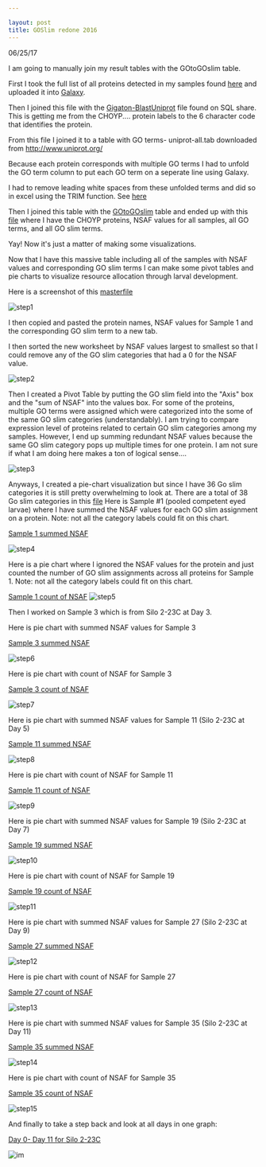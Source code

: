```yaml
---

layout: post
title: GOSlim redone 2016
---
```


06/25/17

I am going to manually join my result tables with the GOtoGOslim table.

First I took the full list of all proteins detected in my samples found [here](https://github.com/RobertsLab/project-pacific.oyster-larvae/blob/master/DDA_2016/completeCHOYPproteins.txt) and uploaded it into [Galaxy](usegalaxy.org).

Then I joined this file with the [Gigaton-BlastUniprot](https://github.com/RobertsLab/project-pacific.oyster-larvae/blob/master/DDA_2016/GO_slim/blastoutputgigaton.txt) file found on SQL share. This is getting me from the CHOYP.... protein labels to the 6 character code that identifies the protein. 

From this file I joined it to a table with GO terms- uniprot-all.tab downloaded from http://www.uniprot.org/

Because each protein corresponds with multiple GO terms I had to unfold the GO term column to put each GO term on a seperate line using Galaxy.

I had to remove leading white spaces from these unfolded terms and did so in excel using the TRIM function. See [here](https://github.com/RobertsLab/project-pacific.oyster-larvae/blob/master/DDA_2016/GO_slim/unfoldedcompletegoterms.tabular)

Then I joined this table with the [GOtoGOslim](https://github.com/RobertsLab/project-pacific.oyster-larvae/blob/master/DDA_2016/GO_slim/Gotogoslim.txt) table and ended up with this [file](https://github.com/RobertsLab/project-pacific.oyster-larvae/blob/master/DDA_2016/GO_slim/Allsamples_Goslimjoin.interval) where I have the CHOYP proteins, NSAF values for all samples, all GO terms, and all GO slim terms.

Yay! Now it's just a matter of making some visualizations.

Now that I have this massive table including all of the samples with NSAF values and corresponding GO slim terms I can make some pivot tables and pie charts to visualize resource allocation through larval development.

Here is a screenshot of this [masterfile](https://github.com/RobertsLab/project-pacific.oyster-larvae/blob/master/DDA_2016/GO_slim/Allsamples_Goslimjoin.interval)

![step1](https://raw.githubusercontent.com/Ellior2/Ellior2.github.io/master/images/7_11_17post/step1.JPG)

I then copied and pasted the protein names, NSAF values for Sample 1 and the corresponding GO slim term to a new tab. 

I then sorted the new worksheet by NSAF values largest to smallest so that I could remove any of the GO slim categories that had a 0 for the NSAF value.

![step2](https://raw.githubusercontent.com/Ellior2/Ellior2.github.io/master/images/7_11_17post/step2.JPG)

Then I created a Pivot Table by putting the GO slim field into the "Axis" box and the "sum of NSAF" into the values box. For some of the proteins, multiple GO terms were assigned which were categorized into the some of the same GO slim categories (understandably). I am trying to compare expression level of proteins related to certain GO slim categories among my samples. However, I end up summing redundant NSAF values because the same GO slim category pops up multiple times for one protein. I am not sure if what I am doing here makes a ton of logical sense....

![step3](https://raw.githubusercontent.com/Ellior2/Ellior2.github.io/master/images/7_11_17post/step3.JPG)


Anyways, I created a pie-chart visualization but since I have 36 Go slim categories it is still pretty overwhelming to look at. There are a total of 38 Go slim categories in this [file](https://github.com/RobertsLab/project-pacific.oyster-larvae/blob/master/DDA_2016/GO_slim/Gotogoslim.txt) Here is Sample #1 (pooled competent eyed larvae) where I have summed the NSAF values for each GO slim assignment on a protein. Note: not all the category labels could fit on this chart.

[Sample 1 summed NSAF](https://raw.githubusercontent.com/Ellior2/Ellior2.github.io/master/images/7_11_17post/step4.JPG)

![step4](https://raw.githubusercontent.com/Ellior2/Ellior2.github.io/master/images/7_11_17post/step4.JPG)

Here is a pie chart where I ignored the NSAF values for the protein and just counted the number of GO slim assignments across all proteins for Sample 1. Note: not all the category labels could fit on this chart.

[Sample 1 count of NSAF](https://raw.githubusercontent.com/Ellior2/Ellior2.github.io/master/images/7_11_17post/step5.JPG)
![step5](https://raw.githubusercontent.com/Ellior2/Ellior2.github.io/master/images/7_11_17post/step5.JPG)


Then I worked on Sample 3 which is from Silo 2-23C at Day 3.

Here is pie chart with summed NSAF values for Sample 3

[Sample 3 summed NSAF](https://raw.githubusercontent.com/Ellior2/Ellior2.github.io/master/images/7_11_17post/step6.JPG)

![step6](https://raw.githubusercontent.com/Ellior2/Ellior2.github.io/master/images/7_11_17post/step6.JPG)

Here is pie chart with count of NSAF for Sample 3

[Sample 3 count of NSAF](https://raw.githubusercontent.com/Ellior2/Ellior2.github.io/master/images/7_11_17post/step7.JPG)

![step7](https://raw.githubusercontent.com/Ellior2/Ellior2.github.io/master/images/7_11_17post/step7.JPG)

Here is pie chart with summed NSAF values for Sample 11 (Silo 2-23C at Day 5)

[Sample 11 summed NSAF](https://raw.githubusercontent.com/Ellior2/Ellior2.github.io/master/images/7_11_17post/step8.JPG)

![step8](https://raw.githubusercontent.com/Ellior2/Ellior2.github.io/master/images/7_11_17post/step8.JPG)

Here is pie chart with count of NSAF for Sample 11

[Sample 11 count of NSAF](https://raw.githubusercontent.com/Ellior2/Ellior2.github.io/master/images/7_11_17post/step9.JPG)

![step9](https://raw.githubusercontent.com/Ellior2/Ellior2.github.io/master/images/7_11_17post/step9.JPG)

Here is pie chart with summed NSAF values for Sample 19 (Silo 2-23C at Day 7)

[Sample 19 summed NSAF](https://raw.githubusercontent.com/Ellior2/Ellior2.github.io/master/images/7_11_17post/step10.JPG)

![step10](https://raw.githubusercontent.com/Ellior2/Ellior2.github.io/master/images/7_11_17post/step10.JPG)

Here is pie chart with count of NSAF for Sample 19

[Sample 19 count of NSAF](https://raw.githubusercontent.com/Ellior2/Ellior2.github.io/master/images/7_11_17post/step11.JPG)

![step11](https://raw.githubusercontent.com/Ellior2/Ellior2.github.io/master/images/7_11_17post/step11.JPG)

Here is pie chart with summed NSAF values for Sample 27 (Silo 2-23C at Day 9)

[Sample 27 summed NSAF](https://raw.githubusercontent.com/Ellior2/Ellior2.github.io/master/images/7_11_17post/step12.JPG)

![step12](https://raw.githubusercontent.com/Ellior2/Ellior2.github.io/master/images/7_11_17post/step12.JPG)

Here is pie chart with count of NSAF for Sample 27

[Sample 27 count of NSAF](https://raw.githubusercontent.com/Ellior2/Ellior2.github.io/master/images/7_11_17post/step13.JPG)

![step13](https://raw.githubusercontent.com/Ellior2/Ellior2.github.io/master/images/7_11_17post/step13.JPG)

Here is pie chart with summed NSAF values for Sample 35 (Silo 2-23C at Day 11)

[Sample 35 summed NSAF](https://raw.githubusercontent.com/Ellior2/Ellior2.github.io/master/images/7_11_17post/step14.JPG)

![step14](https://raw.githubusercontent.com/Ellior2/Ellior2.github.io/master/images/7_11_17post/step14.JPG)

Here is pie chart with count of NSAF for Sample 35

[Sample 35 count of NSAF](https://raw.githubusercontent.com/Ellior2/Ellior2.github.io/master/images/7_11_17post/step15.JPG)

![step15](https://raw.githubusercontent.com/Ellior2/Ellior2.github.io/master/images/7_11_17post/step15.JPG)

And finally to take a step back and look at all days in one graph:

[Day 0- Day 11 for Silo 2-23C](https://raw.githubusercontent.com/RobertsLab/project-pacific.oyster-larvae/master/DDA_2016/GO_slim/Silo2-23Cgoslim.JPG)

![im](https://raw.githubusercontent.com/RobertsLab/project-pacific.oyster-larvae/master/DDA_2016/GO_slim/Silo2-23Cgoslim.JPG)